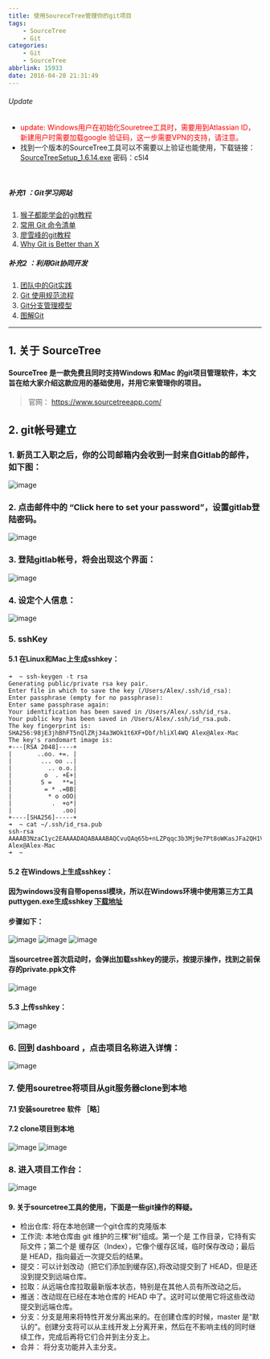 ```yaml
---
title: 使用SoureceTree管理你的git项目
tags: 
    - SourceTree
    - Git
categories: 
    - Git
    - SourceTree
abbrlink: 15933
date: 2016-04-20 21:31:49
---
```


###### Update
* <font color=red>update: Windows用户在初始化Souretree工具时，需要用到Atlassian ID，新建用户时需要加载google 验证码，这一步需要VPN的支持，请注意。</font>
* 找到一个版本的SourceTree工具可以不需要以上验证也能使用，下载链接：[SourceTreeSetup_1.6.14.exe](http://pan.baidu.com/s/1eRDMgEY) 密码：c5l4

<br>


##### 补充1 ：Git学习网站
1. [猴子都能学会的git教程](http://backlogtool.com/git-guide/cn/)
2. [常用 Git 命令清单](http://www.ruanyifeng.com/blog/2015/12/git-cheat-sheet.html)
3. [廖雪峰的git教程](http://www.liaoxuefeng.com/wiki/0013739516305929606dd18361248578c67b8067c8c017b000)
4. [Why Git is Better than X](http://zoomq.qiniudn.com/ZQScrapBook/ZqFLOSS/data/20081210180347/)

##### 补充2 ：利用Git协同开发
1. [团队中的Git实践](https://ourai.ws/posts/working-with-git-in-team/)
2. [Git 使用规范流程](http://www.ruanyifeng.com/blog/2015/08/git-use-process.html)
3. [Git分支管理模型](http://nvie.com/files/Git-branching-model.pdf)
4. [图解Git](http://marklodato.github.io/visual-git-guide/index-zh-cn.html)

<hr>

## 1. 关于 SourceTree
#### SourceTree 是一款免费且同时支持Windows 和Mac 的git项目管理软件，本文旨在给大家介绍这款应用的基础使用，并用它来管理你的项目。
>官网： https://www.sourcetreeapp.com/

## 2. git帐号建立
### 1. 新员工入职之后，你的公司邮箱内会收到一封来自Gitlab的邮件，如下图：
![image](http://samzong.oss-cn-shenzhen.aliyuncs.com/2016%2F04%2Fsourcetree02.jpg)

### 2. 点击邮件中的 “Click here to set your password”，设置gitlab登陆密码。
![image](http://samzong.oss-cn-shenzhen.aliyuncs.com/2016%2F04%2Fsouretree03.jpg)

### 3. 登陆gitlab帐号，将会出现这个界面：
![image](http://samzong.oss-cn-shenzhen.aliyuncs.com/2016%2F04%2Fsourcetree05.jpg)

### 4. 设定个人信息：
![image](http://samzong.oss-cn-shenzhen.aliyuncs.com/2016%2F04%2Fsouretree06.jpg)

### 5. sshKey
#### 5.1 在Linux和Mac上生成sshkey：

```
➜  ~ ssh-keygen -t rsa
Generating public/private rsa key pair.
Enter file in which to save the key (/Users/Alex/.ssh/id_rsa):
Enter passphrase (empty for no passphrase):
Enter same passphrase again:
Your identification has been saved in /Users/Alex/.ssh/id_rsa.
Your public key has been saved in /Users/Alex/.ssh/id_rsa.pub.
The key fingerprint is:
SHA256:98jE3jhBhFT5nQlZRj34a3WOk1t6XF+Dbf/hliXl4WQ Alex@Alex-Mac
The key's randomart image is:
+---[RSA 2048]----+
|       ..oo. +=. |
|        ... oo ..|
|          .. o.o.|
|         o  . +E+|
|        S =   **=|
|         = * .=BB|
|          * o oOO|
|           .  +o*|
|              .oo|
+----[SHA256]-----+
➜  ~ cat ~/.ssh/id_rsa.pub
ssh-rsa AAAAB3NzaC1yc2EAAAADAQABAAABAQCvuQAq65b+nLZPqqc3b3Mj9e7Pt8oWKasJFa2QH1VIEkDvxKLFGcHsT7Ur4zXwEi9YiW2tVRrBSjcMALxuBjVm2IxYV6Lk8SLuGadyYy5telWGJmHsQ3VIPRuKwpzTkLN643kjqc6JFSlnZG/XoP9SPtCOsp2ql4u0s7Auc2bZay4RaTDXbcpJVU9OA0xM8Zy4oTTNYdZ4tvGittVmn+wLrhN255J7clORF5126dmDYxV3E8ZboaDdQpdLGIWmDNcBJQvl0CLwpKUCi7EUDqDVtm4bNgwIX9fEIkTxGdaWjBW1iXBk8TGXWkgB+Qp8B1IwaJ4GHUwUhQrefWvw9XeJ Alex@Alex-Mac
➜  ~
```

#### 5.2 在Windows上生成sshkey：
#### 因为windows没有自带openssl模块，所以在Windows环境中使用第三方工具puttygen.exe生成sshkey [下载地址](http://the.earth.li/~sgtatham/putty/0.67/x86/puttygen.exe)

#### 步骤如下：

![image](http://samzong.oss-cn-shenzhen.aliyuncs.com/2016%2F04%2Fsourcetree13.jpg)
![image](http://samzong.oss-cn-shenzhen.aliyuncs.com/2016%2F04%2Fsourcetree14.jpg)
![image](http://samzong.oss-cn-shenzhen.aliyuncs.com/2016%2F04%2Fsourcetree15.jpg)

#### 当sourcetree首次启动时，会弹出加载sshkey的提示，按提示操作，找到之前保存的private.ppk文件
![image](http://samzong.oss-cn-shenzhen.aliyuncs.com/2016%2F04%2Fsourcetree12.jpg)

#### 5.3 上传sshkey：
![image](http://samzong.oss-cn-shenzhen.aliyuncs.com/2016%2F04%2Fsourcetree07.jpg)

### 6. 回到 dashboard ，点击项目名称进入详情：
![image](http://samzong.oss-cn-shenzhen.aliyuncs.com/2016%2F04%2Fsourcetree08.jpg)

### 7. 使用souretree将项目从git服务器clone到本地

#### 7.1 安装souretree 软件 ［略］

#### 7.2 clone项目到本地
![image](http://samzong.oss-cn-shenzhen.aliyuncs.com/2016%2F04%2Fsourcetree09.jpg)
![image](http://samzong.oss-cn-shenzhen.aliyuncs.com/2016%2F04%2Fsourcetree10.jpg)

### 8. 进入项目工作台：
![image](http://samzong.oss-cn-shenzhen.aliyuncs.com/2016%2F04%2Fsourcetree11.jpg)


#### 9. 关于sourcetree工具的使用，下面是一些git操作的释疑。
* 检出仓库: 将在本地创建一个git仓库的克隆版本
* 工作流: 本地仓库由 git 维护的三棵“树”组成。第一个是 工作目录，它持有实际文件；第二个是 缓存区（Index），它像个缓存区域，临时保存改动；最后是 HEAD，指向最近一次提交后的结果。
* 提交：可以计划改动（把它们添加到缓存区),将改动提交到了 HEAD，但是还没到提交到远端仓库。
* 拉取：从远端仓库拉取最新版本状态，特别是在其他人员有所改动之后。
* 推送：改动现在已经在本地仓库的 HEAD 中了。这时可以使用它将这些改动提交到远端仓库。
* 分支：分支是用来将特性开发分离出来的。在创建仓库的时候，master 是“默认的”。创建分支将可以从主线开发上分离开来，然后在不影响主线的同时继续工作，完成后再将它们合并到主分支上。
* 合并： 将分支功能并入主分支。


